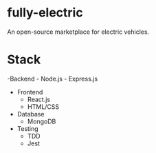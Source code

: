# fully-electric

An open-source marketplace for electric vehicles.

# Stack
-Backend
    - Node.js
    - Express.js
- Frontend
    - React.js
    - HTML/CSS
- Database
    - MongoDB
- Testing
    - TDD
    - Jest
